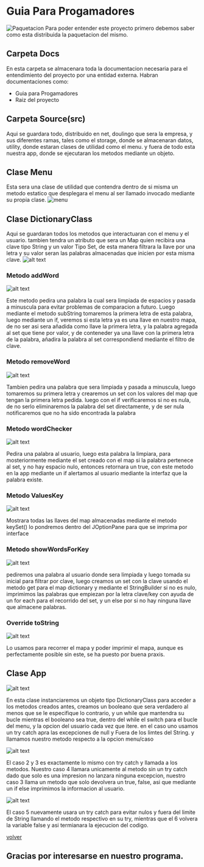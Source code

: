 # Guia Para Progamadores
![Paquetacion](/docs/images/package.png) Para poder entender este proyecto primero debemos saber como esta distribuida la paquetacion del mismo.

## Carpeta Docs
En esta carpeta se almacenara toda la documentacion necesaria para el entendimiento del proyecto por una entidad externa. Habran documentaciones como:
- Guia para Progamadores
- Raiz del proyecto

## Carpeta Source(src)
Aqui se guardara todo, distribuido en net, doulingo que sera la empresa, y sus diferentes ramas, tales como el storage, donde se almacenaran datos, utility, donde estaran clases de utilidad como el menu. y fuera de todo esta nuestra app, donde se ejecutaran los metodos mediante un objeto.

## Clase Menu
Esta sera una clase de utilidad que contendra dentro de si misma un metodo estatico que desplegara el menu al ser llamado invocado mediante su propia clase.
![menu](/docs/images/showMenu.png)

## Clase DictionaryClass
Aqui se guardaran todos los metodos que interactuaran con el menu y el usuario. tambien tendra un atributo que sera un Map quien recibira una clave tipo String y un valor Tipo Set, de esta manera filtrara la llave por una letra y su valor seran las palabras almacenadas que inicien por esta misma clave.
![alt text](/docs/images/atributeDic.png)

### Metodo addWord

![alt text](/docs/images/addWord.png)

Este metodo pedira una palabra la cual sera limpiada de espacios y pasada a minuscula para evitar problemas de comparacion a futuro. Luego mediante el metodo subString tomaremos la primera letra de esta palabra, luego mediante un if, veremos si esta letra ya es una llave en nuestro mapa, de no ser asi sera añadida como llave la primera letra, y la palabra agregada al set que tiene por valor, y de conteneder ya una llave con la primera letra de la palabra, añadira la palabra al set correspondiend mediante el filtro de clave.

### Metodo removeWord

![alt text](/docs/images/removeWord.png)

Tambien pedira una palabra que sera limpiada y pasada a minuscula, luego tomaremos su primera letra  y crearemos un set con los valores del map que tengan la primera letra pedida. luego con el if verificaremos si no es nula, de no serlo eliminaremos la palabra del set directamente, y de ser nula notificaremos que no ha sido encontrada la palabra

### Metodo wordChecker

![alt text](/docs/images/wordChecker.png)

Pedira una palabra al usuario, luego esta palabra la limpiara, para mosteriormente mediante el set creado con el map si la palabra pertenece al set, y no hay espacio nulo, entonces retornara un true, con este metodo en la app mediante un if alertamos al usuario mediante la interfaz que la palabra existe.

### Metodo ValuesKey

![alt text](/docs/images/valuesKeys.png)

Mostrara todas las llaves del map almacenadas mediante el metodo keySet() lo pondremos dentro del JOptionPane para que se imprima por interface

### Metodo showWordsForKey

![alt text](/docs/images/showWoFK.png)

pediremos una palabra al usuario donde sera limpiada y luego tomada su inicial para filtrar por clave, luego creamos un set con la clave usando el metodo get para el map dictionary y mediante el StringBuilder si no es nulo, imprimimos las palabras que empiezan por la letra clave/key con ayuda de un for each para el recorrido del set, y un else por si no hay ninguna llave que almacene palabras.

### Override toString

![alt text](/docs/images/toString.png)

Lo usamos para recorrer el mapa y poder imprimir el mapa, aunque es perfectamente posible sin este, se ha puesto por buena praxis.

## Clase App

![alt text](/docs/images/app1.png)

En esta clase instanciaremos un objeto tipo DictionaryClass para acceder a los metodos creados antes, creamos un booleano que sera verdadero al menos que se le especifique lo contrario, y un while que mantendra su bucle mientras el booleano sea true, dentro del while el switch para el bucle del menu, y la opcion del usuario cada vez que itere. en el caso uno usamos un try catch apra las excepciones de null y Fuera de los limtes del String. y llamamos nuestro metodo respecto a la opcion menu/caso

![alt text](/docs/images/appCase3.png)

El caso 2 y 3 es exactamente lo mismo con try catch y llamada a los metodos. Nuestro caso 4 llamara unicamente al metodo sin un try catch dado que solo es una impresion no lanzara ninguna excepcion, nuestro caso 3 llama un metodo que solo devolvera un true, false, asi que mediante un if else imprimimos la informacion al usuario.

![alt text](/docs/images/appLast.png)

El caso 5 nuevamente usara un try catch para evitar nulos y fuera del limite de String llamando el metodo respectivo en su try, mientras que el 6 volvera la variable false y asi termianara la ejecucion del codigo.

[volver](/README.md)

## Gracias por interesarse en nuestro programa.